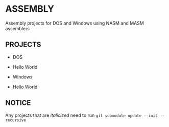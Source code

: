 # ASSEMBLY

Assembly projects for DOS and Windows using NASM and MASM assemblers


## PROJECTS

-  DOS

  - Hello World

-  Windows

  - Hello World

## NOTICE

Any projects that are *italicized* need to run `git submodule update --init --recursive`
